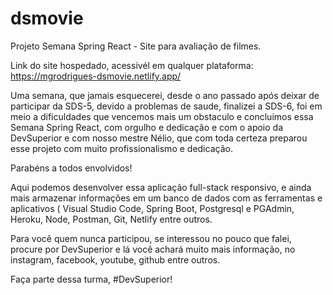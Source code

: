 # dsmovie

Projeto Semana Spring React - Site para avaliação de filmes. 

Link do site hospedado, acessivél em qualquer plataforma: https://mgrodrigues-dsmovie.netlify.app/

Uma semana, que jamais esquecerei, desde o ano passado após deixar de participar da SDS-5, devido a problemas de saude,
finalizei a SDS-6, foi em meio a dificuldades que vencemos mais um obstaculo e concluimos essa Semana Spring React, com orgulho
e dedicação e com o apoio da DevSuperior e com nosso mestre Nélio, que com toda certeza preparou esse projeto com muito 
profissionalismo e dedicação.

Parabéns a todos envolvidos!

Aqui podemos desenvolver essa aplicação full-stack responsivo, e ainda mais armazenar informações em um banco de dados com 
as ferramentas e aplicativos ( Visual Studio Code, Spring Boot, Postgresql e PGAdmin, Heroku, Node, Postman, Git, Netlify entre outros.

Para você quem nunca participou, se interessou no pouco que falei, procure por DevSuperior e lá você achará muito mais informação, no instagram,
facebook, youtube, github entre outros.

Faça parte dessa turma, #DevSuperior!


